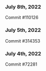 ### July 8th, 2022

Commit #110126

### July 5th, 2022

Commit #314353


### July 4th, 2022

Commit #72281
